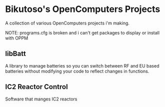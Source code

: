 # Bikutoso's OpenComputers Projects
A collection of various OpenComputers projects i'm making.

NOTE: programs.cfg is broken and i can't get packages to display or install with OPPM
## libBatt
A library to manage batteries so you can switch between RF and EU based batteries without modifying your code to reflect changes in functions.
## IC2 Reactor Control
Software that manges IC2 reactors
